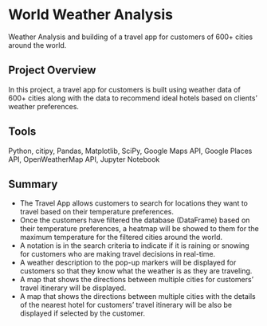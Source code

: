 # World Weather Analysis 
Weather Analysis and building of a travel app for customers of 600+ cities around the world.

## Project Overview
In this project, a travel app for customers is built using weather data of 600+ cities along with the data to recommend ideal hotels based on clients’ weather preferences.

## Tools
Python, citipy, Pandas, Matplotlib, SciPy, Google Maps API, Google Places API, OpenWeatherMap API, Jupyter Notebook

## Summary

- The Travel App allows customers to search for locations they want to travel based on their temperature preferences. 
- Once the customers have filtered the database (DataFrame) based on their temperature preferences, a heatmap will be showed to them for the maximum temperature 
for the filtered cities around the world.
- A notation is in the search criteria to indicate if it is raining or snowing for customers who are making travel decisions in real-time.
- A weather description to the pop-up markers will be displayed for customers so that they know what the weather is as they are traveling.
- A map that shows the directions between multiple cities for customers’ travel itinerary will be displayed.
- A map that shows the directions between multiple cities with the details of the nearest hotel for customers’ travel itinerary will be also be displayed if selected by the customer.

